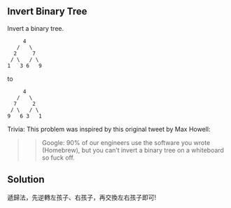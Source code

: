 ## Invert Binary Tree

Invert a binary tree.
```
     4
   /   \
  2     7
 / \   / \
1   3 6   9
```
to
```
     4
   /   \
  7     2
 / \   / \
9   6 3   1
```

Trivia:
This problem was inspired by this original tweet by Max Howell:

>> Google: 90% of our engineers use the software you wrote (Homebrew), but you can’t invert a binary tree on a whiteboard so fuck off.

## Solution

遞歸法，先逆轉左孩子、右孩子，再交換左右孩子即可!
